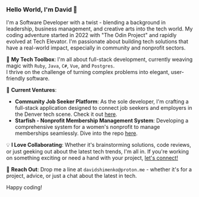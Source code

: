 ### Hello World, I'm David 👋

I'm a Software Developer with a twist - blending a background in leadership, business management, and creative arts into the tech world. My coding adventure started in 2022 with "The Odin Project" and rapidly evolved at Tech Elevator. I'm passionate about building tech solutions that have a real-world impact, especially in community and nonprofit sectors.

🔨 **My Tech Toolbox**: I'm all about full-stack development, currently weaving magic with `Ruby`, `Java`, `C#`, `Vue`, and `Postgres`.<br> I thrive on the challenge of turning complex problems into elegant, user-friendly software.

🚀 **Current Ventures**:
- **Community Job Seeker Platform**: As the sole developer, I'm crafting a full-stack application designed to connect job seekers and employers in the Denver tech scene. Check it out [here](https://github.com/DMS-Developement/techyeet-database).
- **Starfish - Nonprofit Membership Management System**: Developing a comprehensive system for a women's nonprofit to manage memberships seamlessly. Dive into the repo [here](https://github.com/DMS-Developement/membership-management).

💡 **I Love Collaborating**: Whether it's brainstorming solutions, code reviews, or just geeking out about the latest tech trends, I'm all in. If you're working on something exciting or need a hand with your project, [let's connect!](https://www.linkedin.com/in/davidshimenko/)

📧 **Reach Out**: Drop me a line at `davidshimenko@proton.me` - whether it's for a project, advice, or just a chat about the latest in tech.

Happy coding!
